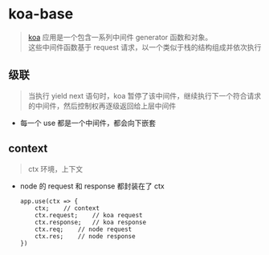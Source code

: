 # koa-base
> [koa](https://www.koajs.com.cn/) 应用是一个包含一系列中间件 generator 函数和对象。  
这些中间件函数基于 request 请求，以一个类似于栈的结构组成并依次执行

## 级联
> 当执行 yield next 语句时，koa 暂停了该中间件，继续执行下一个符合请求的中间件，然后控制权再逐级返回给上层中间件

* 每一个 use 都是一个中间件，都会向下嵌套

## context
> ctx 环境，上下文

* node 的 request 和 response 都封装在了 ctx
    ~~~
    app.use(ctx => {
        ctx;    // context
        ctx.request;    // koa request
        ctx.response;   // koa response
        ctx.req;    // node request
        ctx.res;    // node response
    })
    ~~~
